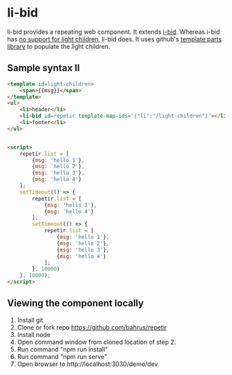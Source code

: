# li-bid

li-bid provides a repeating web component.  It extends [i-bid](https://github.com/bahrus/ib-id).  Whereas i-bid has [no support for light children](https://github.com/bahrus/ib-id#what-if-i-want-to-repeat-some-web-components-that-require-non-shadow-light-children), li-bid does.  It uses github's [template parts library](https://github.com/github/template-parts/) to populate the light children.

## Sample syntax II

```html
<template id=light-children>
    <span>{{msg}}</span>
</template>
<ul>
    <li>header</li>
    <li-bid id=repetir template-map-ids='{"li":"/light-children"}'></li-bid>
    <li>footer</li>
</ul>


<script>
    repetir.list = [
        {msg: 'hello 1'},
        {msg: 'hello 2'},
        {msg: 'hello 3'},
        {msg: 'hello 4'}
    ];
    setTimeout(() => {
        repetir.list = [
            {msg: 'hello 3'},
            {msg: 'hello 4'}
        ];
        setTimeout(() => {
            repetir.list = [
                {msg: 'hello 1'},
                {msg: 'hello 2'},
                {msg: 'hello 3'},
                {msg: 'hello 4'}
            ];
        }, 10000)
    }, 10000);
</script>
```

## Viewing the component locally

1.  Install git
2.  Clone or fork repo https://github.com/bahrus/repetir
3.  Install node
4.  Open command window from cloned location of step 2.
5.  Run command "npm run install"
6.  Run command "npm run serve"
7.  Open browser to http://localhost:3030/demo/dev

